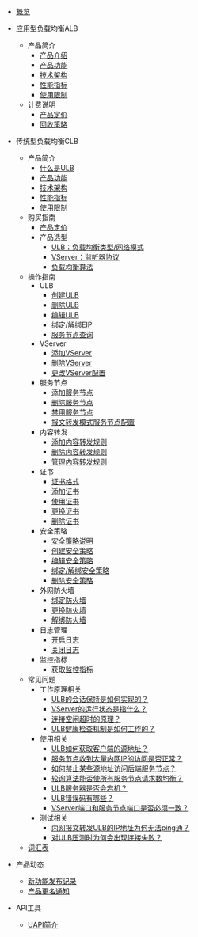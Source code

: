 
* [概览](/ulb/README)
* 应用型负载均衡ALB
  * 产品简介
    * [产品介绍](/ulb/alb/intro/whatisalb)
    * [产品功能](/ulb/alb/intro/function)
    * [技术架构](/ulb/alb/intro/architecture)
    * [性能指标](/ulb/alb/intro/performance)
    * [使用限制](/ulb/alb/intro/limit)
  * 计费说明
    * [产品定价](/ulb/alb/buy/charge)
    * [回收策略](/ulb/alb/buy/recyle)
 
* 传统型负载均衡CLB
  * 产品简介
    * [什么是ULB](/ulb/intro/whatisulb)
    * [产品功能](/ulb/intro/function)
    * [技术架构](/ulb/intro/architecture)
    * [性能指标](/ulb/intro/performance)
    * [使用限制](/ulb/intro/limit)
  * 购买指南
    * [产品定价](/ulb/fast/price)
    * 产品选型
        * [ULB：负载均衡类型/网络模式](/ulb/fast/createulb/networktype)
        * [VServer：监听器协议](/ulb/fast/createulb/vservertype)
        * [负载均衡算法](/ulb/fast/createulb/algorithm)
  * 操作指南
    * ULB
      * [创建ULB](/ulb/guide/ulb/createulb)
      * [删除ULB](/ulb/guide/ulb/deleteulb)
      * [编辑ULB](/ulb/guide/ulb/editulb)
      * [绑定/解绑EIP](/ulb/guide/ulb/eip)
      * [服务节点查询](/ulb/guide/ulb/querybackend)
    * VServer
      * [添加VServer](/ulb/guide/vserver/createvserver)
      * [删除VServer](/ulb/guide/vserver/deletevserver)
      * [更改VServer配置](/ulb/guide/vserver/editvserver)
    * 服务节点
      * [添加服务节点](/ulb/guide/realserver/addrealserver)
      * [删除服务节点](/ulb/guide/realserver/deleterealserver)
      * [禁用服务节点](/ulb/guide/realserver/disablerealserver)
      * [报文转发模式服务节点配置](/ulb/guide/realserver/editrealserver)
    * 内容转发
      * [添加内容转发规则](/ulb/guide/forwardpolicy/addrule)
      * [删除内容转发规则](/ulb/guide/forwardpolicy/deleterule)
      * [管理内容转发规则](/ulb/guide/forwardpolicy/editrule)
    * 证书
      * [证书格式](/ulb/guide/certificate/certificateformat)
      * [添加证书](/ulb/guide/certificate/addcertificate)
      * [使用证书](/ulb/guide/certificate/use)
      * [更换证书](/ulb/guide/certificate/replacecertificate)
      * [删除证书](/ulb/guide/certificate/deletecertificate)
    * 安全策略
      * [安全策略说明](/ulb/guide/securitypolicy/securitypolicy)
      * [创建安全策略](/ulb/guide/securitypolicy/addsecuritypolicy)
      * [编辑安全策略](/ulb/guide/securitypolicy/editsecuritypolicy)
      * [绑定/解绑安全策略](/ulb/guide/securitypolicy/usesecuritypolicy)
      * [删除安全策略](/ulb/guide/securitypolicy/deletesecuritypolicy)
    * 外网防火墙
      * [绑定防火墙](/ulb/guide/firewall/bindfirewall)
      * [更换防火墙](/ulb/guide/firewall/updatefirewall)
      * [解绑防火墙](/ulb/guide/firewall/unbindfirewall)
    * 日志管理
      * [开启日志](/ulb/guide/log/openlog)
      * [关闭日志](/ulb/guide/log/closelog)
    * 监控指标
      * [获取监控指标](/ulb/guide/ulbmonitor/getmonitoring)
  * 常见问题
    * 工作原理相关
      * [ULB的会话保持是如何实现的？](/ulb/faq/session)
      * [VServer的运行状态是指什么？](/ulb/faq/vserverstatus)
      * [连接空闲超时的原理？](/ulb/faq/idletimeout)
      * [ULB健康检查机制是如何工作的？](/ulb/faq/ulbhealthcheck)
    * 使用相关
      * [ULB如何获取客户端的源地址？](/ulb/faq/sourceip)
      * [服务节点收到大量内网IP的访问是否正常？](/ulb/faq/intranetip)
      * [如何禁止某些源地址访问后端服务节点？](/ulb/faq/firewall)
      * [轮询算法能否使所有服务节点请求数均衡？](/ulb/faq/pollingalgorithm)
      * [ULB服务器是否会宕机？](/ulb/faq/ulbserver)
      * [ULB错误码有哪些？](/ulb/faq/errorcode)
      * [VServer端口和服务节点端口是否必须一致？](/ulb/faq/vserverport)
    * 测试相关
      * [内网报文转发ULB的IP地址为何无法ping通？](/ulb/faq/ping)
      * [对ULB压测时为何会出现连接失败？](/ulb/faq/pressuretest)
  * [词汇表](/ulb/glossary)    
* 产品动态
  * [新功能发布记录](ulb/releasenotes/newfunctions)
  * [产品更名通知](ulb/releasenotes/updates)    
* API工具
    * [UAPI简介](/ulb/api/uapi)
    
    
        
